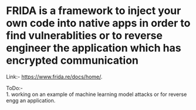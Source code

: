 # FRIDA is a framework to inject your own code into native apps in order to find vulnerablities or to  reverse engineer the application which has encrypted communication

Link:- https://www.frida.re/docs/home/.

ToDo:-
 <br> 1. working on an example of machine learning model attacks or for  reverse engg an application.
